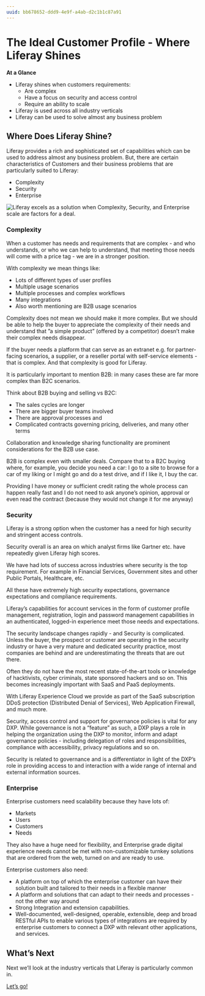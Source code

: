 ```yaml
---
uuid: bb678652-ddd9-4e9f-a4ab-d2c1b1c87a91
---
```


# The Ideal Customer Profile - Where Liferay Shines

**At a Glance**

* Liferay shines when customers requirements:
  * Are complex
  * Have a focus on security and access control
  * Require an ability to scale
* Liferay is used across all industry verticals
* Liferay can be used to solve almost any business problem

## Where Does Liferay Shine?

Liferay provides a rich and sophisticated set of capabilities which can be used to address almost any business problem.  But, there are certain characteristics of Customers and their business problems that are particularly suited to Liferay:

* Complexity
* Security
* Enterprise

![Liferay excels as a solution when Complexity, Security, and Enterprise scale are factors for a deal.](./the-ideal-customer-profile-where-liferay-shines/images/01.png)

### Complexity

When a customer has needs and requirements that are complex - and who understands, or who we can help to understand, that meeting those needs will come with a price tag - we are in a stronger position.

With complexity we mean things like:

* Lots of different types of user profiles
* Multiple usage scenarios
* Multiple processes and complex workflows
* Many integrations
* Also worth mentioning are B2B usage scenarios

Complexity does not mean we should make it more complex. But we should be able to help the buyer to appreciate the complexity of their needs and understand that ”a simple product” (offered by a competitor) doesn’t make their complex needs disappear.

If the buyer needs a platform that can serve as an extranet e.g. for partner-facing scenarios, a supplier, or a reseller portal with self-service elements -  that is complex.  And that complexity is good for Liferay.

It is particularly important to mention B2B: in many cases these are far more complex than B2C scenarios.

Think about B2B buying and selling vs B2C:

* The sales cycles are longer
* There are bigger buyer teams involved
* There are approval processes and
* Complicated contracts governing pricing, deliveries, and many other terms  

Collaboration and knowledge sharing functionality are prominent considerations for the B2B use case.

B2B is complex even with smaller deals. Compare that to a B2C buying where, for example, you decide you need a car: I go to a site to browse for a car of my liking or I might go and do a test drive, and if I like it, I buy the car.

Providing I have money or sufficient credit rating the whole process can happen really fast and I do not need to ask anyone’s opinion, approval or even read the contract (because they would not change it for me anyway)

### Security

Liferay is a strong option when the customer has a need for high security and stringent access controls.

Security overall is an area on which analyst firms like Gartner etc. have repeatedly given Liferay high scores.

We have had lots of success across industries where security is the top requirement.  For example in Financial Services, Government sites and other Public Portals, Healthcare, etc.

All these have extremely high security expectations, governance expectations and compliance requirements.

Liferay’s capabilities for account services in the form of customer profile management, registration, login and password management capabilities in an authenticated, logged-in experience meet those needs and expectations.

The security landscape changes rapidly - and Security is complicated. Unless the buyer, the prospect or customer are operating in the security industry or have a very mature and dedicated security practice, most companies are behind and are underestimating the threats that are out there. 

Often they do not have the most recent state-of-the-art tools or knowledge of hacktivists, cyber criminals, state sponsored hackers and so on. This becomes increasingly important with SaaS and PaaS deployments.

With Liferay Experience Cloud we provide as part of the SaaS subscription DDoS protection (Distributed Denial of Services), Web Application Firewall, and much more.

Security, access control and support for governance policies is vital for any DXP. While governance is not a “feature” as such, a DXP plays a role in helping the organization using the DXP to monitor, inform and adapt governance policies - including delegation of roles and responsibilities, compliance with accessibility, privacy regulations and so on.

Security is related to governance and is a differentiator in light of the DXP’s role in providing access to and interaction with a wide range of internal and external information sources.

### Enterprise

Enterprise customers need scalability because they have lots of:

* Markets
* Users
* Customers
* Needs

They also have a huge need for flexibility, and Enterprise grade digital experience needs cannot be met with non-customizable turnkey solutions that are ordered from the web, turned on and are ready to use.

Enterprise customers also need:

* A platform on top of which the enterprise customer can have their solution built and tailored to their needs in a flexible manner
* A platform and solutions that can adapt to their needs and processes - not the other way around
* Strong Integration and extension capabilities.
* Well-documented, well-designed, operable, extensible, deep and broad RESTful APIs to enable various types of integrations are required by enterprise customers to connect a DXP with relevant other applications, and services.

## What’s Next

Next we’ll look at the industry verticals that Liferay is particularly common in.

[Let’s go!](./the-ideal-customer-profile-target-industries.md)
